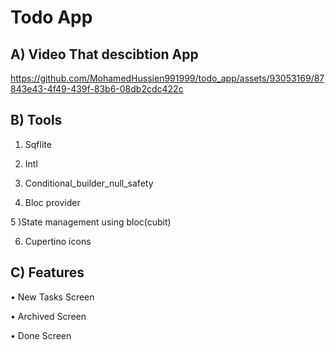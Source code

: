 # Todo App  

## A) Video That descibtion  App




https://github.com/MohamedHussien991999/todo_app/assets/93053169/87843e43-4f49-439f-83b6-08db2cdc422c






##   B) Tools 

1) Sqflite

2) Intl

3) Conditional_builder_null_safety

4) Bloc provider

5 )State management using bloc(cubit)

6) Cupertino icons

## C) Features
• New Tasks Screen

• Archived Screen

• Done Screen

